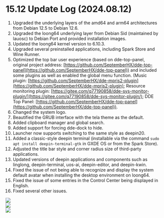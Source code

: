 # 15.12 Update Log (2024.08.12)

1. Upgraded the underlying layers of the amd64 and arm64 architectures from Debian 12.5 to Debian 12.6.
2. Upgraded the loong64 underlying layer from Debian Sid (maintained by lauosc) to Debian Port and provided installation images.
3. Updated the loong64 kernel version to 6.10.3.
4. Upgraded several preinstalled applications, including Spark Store and Wine Runner.
5. Optimized the top bar user experience (based on dde-top-panel, original project address: [https://github.com/SeptemberHX/dde-top-panel](https://github.com/SeptemberHX/dde-top-panel)) and included some plugins as well as enabled the global menu function. (Music plugin: [https://github.com/SeptemberHX/dde-mpris2-plugin](https://github.com/SeptemberHX/dde-mpris2-plugin); Resource monitoring plugin: [https://gitee.com/q77190858/dde-sys-monitor-plugin/](https://gitee.com/q77190858/dde-sys-monitor-plugin/); DDE Top Panel: [https://github.com/SeptemberHX/dde-top-panel](https://github.com/SeptemberHX/dde-top-panel)).
6. Changed the system logo.
7. Beautified the GRUB interface with the tela theme as the default.
8. Added clipboard manager and global search.
9. Added support for forcing dde-dock to hide.
10. Launcher now supports switching to the same style as deepin20.
11. Added a classic-style deepin terminal (installable via the command `sudo apt install deepin-terminal-gtk` in GXDE OS or from the Spark Store).
12. Adjusted the title bar style and corner radius size of third-party applications.
13. Updated versions of deepin applications and components such as linglong, deepin-terminal, uos-ai, deepin-editor, and deepin-kwin.
14. Fixed the issue of not being able to recognize and display the system default avatar when installing the desktop environment on loong64.
15. Fixed the issue of some entries in the Control Center being displayed in English.
16. Fixed several other issues.

![](/news/15.12/1.jpg)  
![](/news/15.12/2.jpg)  
![](/news/15.12/3.jpg)